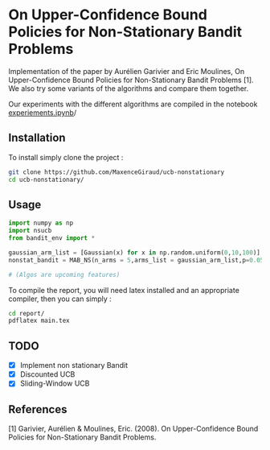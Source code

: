 # On Upper-Confidence Bound Policies for Non-Stationary Bandit Problems


Implementation of the paper by Aurélien Garivier and Eric Moulines, On Upper-Confidence Bound Policies for Non-Stationary Bandit Problems [1]. We also try some variants of the algorithms and compare them together.

Our experiments with the different algorithms are compiled in the notebook [experiements.ipynb](./experiments.ipynb)/

## Installation
To install simply clone the project : 
```bash
git clone https://github.com/MaxenceGiraud/ucb-nonstationary
cd ucb-nonstationary/
```
## Usage
```python
import numpy as np
import nsucb
from bandit_env import *

gaussian_arm_list = [Gaussian(x) for x in np.random.uniform(0,10,100)]
nonstat_bandit = MAB_NS(n_arms = 5,arms_list = gaussian_arm_list,p=0.05)

# (Algos are upcoming features)
```

To compile the report, you will need latex installed and an appropriate compiler, then you can simply :
```bash
cd report/
pdflatex main.tex
```

## TODO
- [x] Implement non stationary Bandit
- [x] Discounted UCB
- [x] Sliding-Window UCB

## References
[1] Garivier, Aurélien & Moulines, Eric. (2008). On Upper-Confidence Bound Policies for Non-Stationary Bandit Problems. 